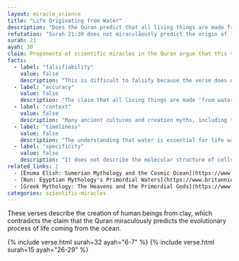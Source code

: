 ```yaml
---
layout: miracle_science
title: "Life Originating from Water"
description: "Does the Quran predict that all living things are made from water?"
refutation: "Surah 21:30 does not miraculåously predict the origin of life from water. The verse is too vague to be a miracle, and the interpretation that all living things are made from water is not entirely accurate. The importance of water for life was already well-known in ancient times, and many ancient cultures emphasized water as a source of life."
surah: 21
ayah: 30
claim: Proponents of scientific miracles in the Quran argue that this verse predicts the origin of life from water. They claim that the phrase "We made every living thing from water" is a miraculous scientific insight into the composition of living organisms. This interpretation is used to suggest that the Quran contains advanced knowledge about biology and the origins of life.
facts:
  - label: "falsifiability"
    value: false
    description: "This is difficult to falsify because the verse does not provide a specific scientific mechanism for the origin of life. It simply mentions water's importance and is not specific enough to be tested or disproven"
  - label: "accuracy"
    value: false
    description: "The claim that all living things are made 'from water' is not entirely accurate. Living organisms are composed of a variety of elements and compounds. The interpretation that evolution proves life came from water also contradicts the Quran which states that Allah created humans from clay (Surah 15:26-29)"
  - label: "context"
    value: false
    description: "Many ancient cultures and creation myths, including those of the Greeks and Sumerians, emphasized water as a source of life."
  - label: "timeliness"
    value: false
    description: "The understanding that water is essential for life was already well-known in ancient times, long before the Quran was written. Further, the importance of water would be especially evident in the Arabian Peninsula where it is scarce."
  - label: "specificity"
    value: false
    description: "It does not describe the molecular structure of cells, the role of water in biological processes, or any details that align with modern biology. The interpretation that links it to modern scientific discoveries is selective and allows for reinterpretation"
related_links: |
  - [Enuma Elish: Sumerian Mythology and the Cosmic Ocean](https://www.ancient.eu/Enuma_Elish/)
  - [Nun: Egyptian Mythology's Primordial Waters](https://www.britannica.com/topic/Nun-Egyptian-god)
  - [Greek Mythology: The Heavens and the Primordial Gods](https://www.greekmythology.com/Other_Gods/Primordial/primordial.html)
categories: scientific-miracles
---
```


These verses describe the creation of human beings from clay, which contradicts the claim that the Quran miraculously predicts the evolutionary process of life coming from the ocean.

{% include verse.html surah=32 ayah="6-7" %}
{% include verse.html surah=15 ayah="26-29" %}
